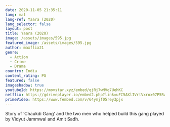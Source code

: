 ```yaml
---
date: 2020-11-05 21:35:11
lang: mal
lang-ref: Yaara (2020)
lang_selector: false
layout: post
title: Yaara (2020)
image: /assets/images/595.jpg
featured_image: /assets/images/595.jpg
author: maxflix21
genre:
  - Action
  - Crime
  - Drama
country: India
content_rating: PG
featured: false
imageshadow: true
youtubeId: https://movstar.xyz/embed/qjRj7wMVq7UehKC
netflix: https://gdriveplayer.io/embed2.php?link=uFC5AXlIVrtVxrox07P5RwN24mzWXCQdwRYh3X6ZhELewpS0Msl9EWy9pn3aUrJ%252FiJXbIrxESnIoabNF59zIZbNyXxoh6L%252B%252BqgCIHsMdeH4p2uR6yjUwJd3wPmzBc8umNJmqL76molm5mNh3jvfKJjMMPPR2wLQfEohksOT5XsG3jNmom%252Fc09BXS4jxpyeOXE%253D
primeVideo: https://www.fembed.com/v/64ymjf05rey3pjx
---
```

Story of ‘Chaukdi Gang’ and the two men who helped build this gang played by Vidyut Jammwal and Amit Sadh.